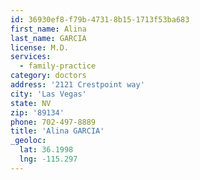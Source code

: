 ```yaml
---
id: 36930ef8-f79b-4731-8b15-1713f53ba683
first_name: Alina
last_name: GARCIA
license: M.D.
services:
  - family-practice
category: doctors
address: '2121 Crestpoint way'
city: 'Las Vegas'
state: NV
zip: '89134'
phone: 702-497-8889
title: 'Alina GARCIA'
_geoloc:
  lat: 36.1998
  lng: -115.297
---
```


